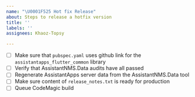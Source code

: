 ```yaml
---
name: "\U0001F525 Hot fix Release"
about: Steps to release a hotfix version
title: ''
labels: ''
assignees: Khaoz-Topsy

---
```


- [ ] Make sure that `pubspec.yaml` uses github link for the `assistantapps_flutter_common` library
- [ ] Verify that AssistantNMS.Data audits have all passed
- [ ] Regenerate AssistantApps server data from the AssistantNMS.Data tool
- [ ] Make sure content of `release_notes.txt` is ready for production
- [ ] Queue CodeMagic build
